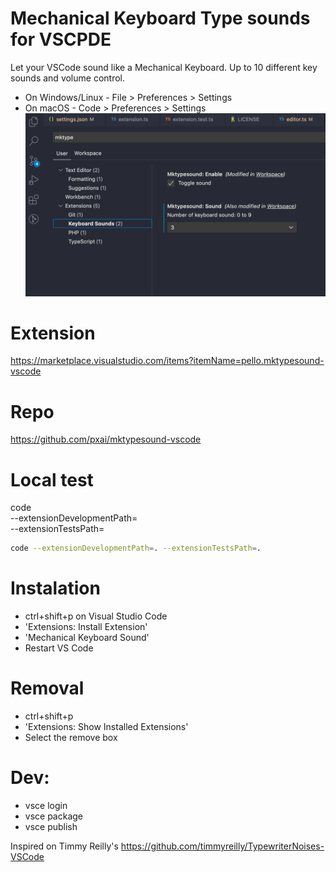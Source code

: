 # Mechanical Keyboard Type sounds for VSCPDE
Let your VSCode sound like a Mechanical Keyboard.
Up to 10 different key sounds and volume control.

- On Windows/Linux - File > Preferences > Settings
- On macOS - Code > Preferences > Settings
![Setup page](setup.png)

# Extension
https://marketplace.visualstudio.com/items?itemName=pello.mktypesound-vscode
# Repo
 https://github.com/pxai/mktypesound-vscode

# Local test
code \
 --extensionDevelopmentPath=<EXTENSION-ROOT-PATH> \
 --extensionTestsPath=<TEST-RUNNER-SCRIPT-PATH>

 ```bash
 code --extensionDevelopmentPath=. --extensionTestsPath=.
 ```

# Instalation
* ctrl+shift+p on Visual Studio Code
* 'Extensions: Install Extension'
* 'Mechanical Keyboard Sound'
* Restart VS Code

# Removal
* ctrl+shift+p
* 'Extensions: Show Installed Extensions'
* Select the remove box 


# Dev:

- vsce login
- vsce package
- vsce publish

Inspired on Timmy Reilly's https://github.com/timmyreilly/TypewriterNoises-VSCode